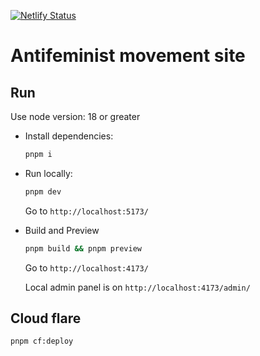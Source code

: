 [![Netlify Status](https://api.netlify.com/api/v1/badges/5ab4c367-3592-4361-a4b8-ccd46514c967/deploy-status)](https://app.netlify.com/sites/antifem-site/deploys)

# Antifeminist movement site

## Run

Use node version: 18 or greater

- Install dependencies:

  ```bash
  pnpm i
  ```

- Run locally:

  ```bash
  pnpm dev
  ```

  Go to `http://localhost:5173/`

- Build and Preview

  ```bash
  pnpm build && pnpm preview
  ```

  Go to `http://localhost:4173/`

  Local admin panel is on `http://localhost:4173/admin/`

## Cloud flare

```
pnpm cf:deploy
```
